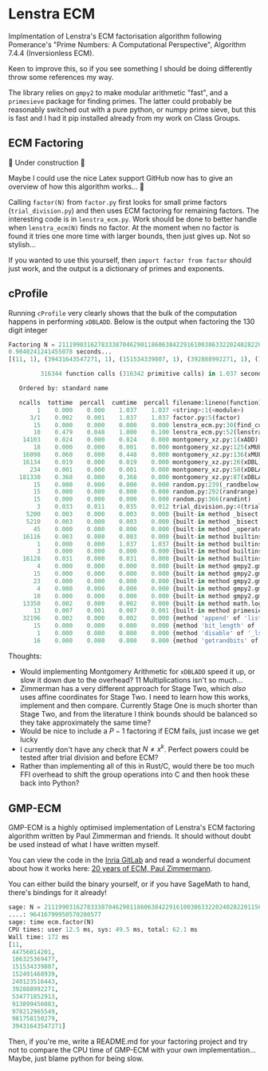 # Lenstra ECM

Implmentation of Lenstra's ECM factorisation algorithm following Pomerance's "Prime Numbers: A Computational Perspective", Algorithm 7.4.4 (Inversionless ECM).

Keen to improve this, so if you see something I should be doing differently throw some references my way.

The library relies on `gmpy2` to make modular arithmetic "fast", and a `primesieve` package for finding primes. The latter could probably be reasonably switched out with a pure python, or numpy prime sieve, but this is fast and I had it pip installed already from my work on Class Groups.

## ECM Factoring

:construction: Under construction :construction:

Maybe I could use the nice Latex support GitHub now has to give an overview of how this algorithm works... :eyes:

Calling `factor(N)` from `factor.py` first looks for small prime factors (`trial_division.py`) and then uses ECM factoring for remaining factors. The interesting code is in `lenstra_ecm.py`. Work should be done to better handle when `lenstra_ecm(N)` finds no factor. At the moment when no factor is found it tries one more time with larger bounds, then just gives up. Not so stylish...

If you wanted to use this yourself, then `import factor from factor` should just work, and the output is a dictionary of primes and exponents.

## cProfile

Running `cProfile` very clearly shows that the bulk of the computation happens in performing `xDBLADD`. Below is the output when factoring the 130 digit integer

```py
Factoring N = 2111990316278333870462901186063842291610038633220240282201156757659515273649844252195432054761834811605656662896416799950570200577
0.9040241241455078 seconds...
[(11, 1), (39431643547271, 1), (151534339807, 1), (392888992271, 1), (106325369477, 1), (44756014201, 1), (913899456083, 1), (978212965549, 1), (152491468939, 1), (534771852913, 1), (981758150279, 1), (240123516443, 1)]
```

```py
         316344 function calls (316342 primitive calls) in 1.037 seconds

   Ordered by: standard name

   ncalls  tottime  percall  cumtime  percall filename:lineno(function)
        1    0.000    0.000    1.037    1.037 <string>:1(<module>)
      3/1    0.002    0.001    1.037    1.037 factor.py:5(factor)
       15    0.000    0.000    0.000    0.000 lenstra_ecm.py:30(find_curve)
       10    0.479    0.048    1.000    0.100 lenstra_ecm.py:52(lenstra_ecm)
    14103    0.024    0.000    0.024    0.000 montgomery_xz.py:1(xADD)
       18    0.000    0.000    0.001    0.000 montgomery_xz.py:125(xMUL)
    16098    0.060    0.000    0.448    0.000 montgomery_xz.py:136(xMUL_normalised)
    16134    0.019    0.000    0.019    0.000 montgomery_xz.py:26(xDBL)
      234    0.001    0.000    0.001    0.000 montgomery_xz.py:50(xDBLADD)
   181330    0.368    0.000    0.368    0.000 montgomery_xz.py:87(xDBLADD_normalised)
       15    0.000    0.000    0.000    0.000 random.py:239(_randbelow_with_getrandbits)
       15    0.000    0.000    0.000    0.000 random.py:292(randrange)
       15    0.000    0.000    0.000    0.000 random.py:366(randint)
        3    0.033    0.011    0.035    0.012 trial_division.py:4(trial_division)
     5200    0.003    0.000    0.003    0.000 {built-in method _bisect.bisect_left}
     5210    0.003    0.000    0.003    0.000 {built-in method _bisect.bisect_right}
       45    0.000    0.000    0.000    0.000 {built-in method _operator.index}
    16116    0.003    0.000    0.003    0.000 {built-in method builtins.bin}
        1    0.000    0.000    1.037    1.037 {built-in method builtins.exec}
        3    0.000    0.000    0.000    0.000 {built-in method builtins.min}
    16128    0.031    0.000    0.031    0.000 {built-in method builtins.pow}
        4    0.000    0.000    0.000    0.000 {built-in method gmpy2.gmpy2.ceil}
       15    0.000    0.000    0.000    0.000 {built-in method gmpy2.gmpy2.gcd}
       23    0.000    0.000    0.000    0.000 {built-in method gmpy2.gmpy2.is_prime}
        4    0.000    0.000    0.000    0.000 {built-in method gmpy2.gmpy2.isqrt}
       10    0.000    0.000    0.000    0.000 {built-in method gmpy2.gmpy2.sqrt}
    13350    0.002    0.000    0.002    0.000 {built-in method math.log}
       13    0.007    0.001    0.007    0.001 {built-in method primesieve._primesieve.primes}
    32196    0.002    0.000    0.002    0.000 {method 'append' of 'list' objects}
       15    0.000    0.000    0.000    0.000 {method 'bit_length' of 'int' objects}
        1    0.000    0.000    0.000    0.000 {method 'disable' of '_lsprof.Profiler' objects}
       16    0.000    0.000    0.000    0.000 {method 'getrandbits' of '_random.Random' objects}
```

Thoughts:

- Would implementing Montgomery Arithmetic for `xDBLADD` speed it up, or slow it down due to the overhead? 11 Multiplications isn't so much...
- Zimmerman has a very different approach for Stage Two, which *also* uses affine coordinates for Stage Two. I need to learn how this works, implement and then compare. Currently Stage One is much shorter than Stage Two, and from the literature I think bounds should be balanced so they take approximately the same time?
- Would be nice to include a $P-1$ factoring if ECM fails, just incase we get lucky
- I currently don't have any check that $N \neq x^k$. Perfect powers could be tested after trial division and before ECM?
- Rather than implementing all of this in Rust/C, would there be too much FFI overhead to shift the group operations into C and then hook these back into Python?


## GMP-ECM

GMP-ECM is a highly optimised implementation of Lenstra's ECM factoring algorithm written by Paul Zimmerman and friends. It should without doubt be used instead of what I have written myself.

You can view the code in the [Inria GitLab](https://gitlab.inria.fr/zimmerma/ecm) and read a wonderful document about how it works here: [20 years of ECM, Paul Zimmermann](https://hal.inria.fr/inria-00070192v1/document). 

You can either build the binary yourself, or if you have SageMath to hand, there's bindings for it already!

```py
sage: N = 21119903162783338704629011860638422916100386332202402822011567576595152736498442521954320547618348116056566628
....: 96416799950570200577
sage: time ecm.factor(N)                                                                                                
CPU times: user 12.5 ms, sys: 49.5 ms, total: 62.1 ms
Wall time: 172 ms
[11,
 44756014201,
 106325369477,
 151534339807,
 152491468939,
 240123516443,
 392888992271,
 534771852913,
 913899456083,
 978212965549,
 981758150279,
 39431643547271]
 ```

 Then, if you're me, write a README.md for your factoring project and try not to compare the CPU time of GMP-ECM with your own implementation... Maybe, just blame python for being slow.
